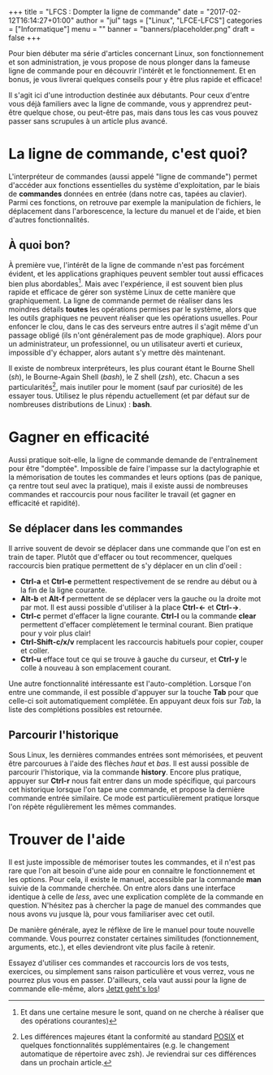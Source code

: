 +++
title      = "LFCS : Dompter la ligne de commande"
date       = "2017-02-12T16:14:27+01:00"
author     = "jul"
tags       = ["Linux", "LFCE-LFCS"]
categories = ["Informatique"]
menu       = ""
banner     = "banners/placeholder.png"
draft      = false
+++

<!-- ê î ô -->

Pour bien débuter ma série d'articles concernant Linux, son fonctionnement et son administration, je vous propose de nous plonger dans la fameuse ligne de commande pour en découvrir l'intérêt et le fonctionnement. Et en bonus, je vous livrerai quelques conseils pour y être plus rapide et efficace!




<!-- je vais passer en revue les commandes et rde bases nécessaires pour s'orienter et naviguer au sein du système de fichiers. Je parle bien de "commandes", car ici comme dans toute la suite, nous passerons par la ligne de commande. -->

<!-- Avant toute chose, je recommande d'utiliser une Sandbox (un espace de test dédié et isolé) pour réaliser les exercices et manipulations de cette série. Comme nous allons être amenés à réaliser des manipulations plus ou moins critiques et à altérer le fonctionnement du système, le faire depuis son environnement de tous les jours peut s'avérer risqué si vous ne savez pas exactement ce que vous faites. -->

<!-- Ceci étant dit, plongeons nous dans cette fameuse ligne de commande, et voyons commant nous repérer et naviguer dans un système Linux.  -->

<div class="warning">Il s'agit ici d'une introduction destinée aux débutants. Pour ceux d'entre vous déjà familiers avec la ligne de commande, vous y apprendrez peut-être quelque chose, ou peut-être pas, mais dans tous les cas vous pouvez passer sans scrupules à un article plus avancé.</div>

# La ligne de commande, c'est quoi?

L'interpréteur de commandes (aussi appelé "ligne de commande") permet d'accéder aux fonctions essentielles du système d'exploitation, par le biais de **commandes** données en entrée (dans notre cas, tapées au clavier). Parmi ces fonctions, on retrouve par exemple la manipulation de fichiers, le déplacement dans l'arborescence, la lecture du manuel et de l'aide, et bien d'autres fonctionnalités.

## À quoi bon?

À première vue, l'intérêt de la ligne de commande n'est pas forcément évident, et les applications graphiques peuvent sembler tout aussi efficaces bien plus abordables[^1]. Mais avec l'expérience, il est souvent bien plus rapide et efficace de gérer son système Linux de cette manière que graphiquement. La ligne de commande permet de réaliser dans les moindres détails **toutes** les opérations permises par le système, alors que les outils graphiques ne peuvent réaliser que les opérations usuelles. Pour enfoncer le clou, dans le cas des serveurs entre autres il s'agit même d'un passage obligé (ils n'ont généralement pas de mode graphique). Alors pour un administrateur, un professionnel, ou un utilisateur averti et curieux, impossible d'y échapper, alors autant s'y mettre dès maintenant.

[^1]: Et dans une certaine mesure le sont, quand on ne cherche à réaliser que des opérations courantes)

<!-- ## sh, bash, zsh, ... -->

Il existe de nombreux interpréteurs, les plus courant étant le Bourne Shell (*sh*), le Bourne-Again Shell (*bash*), le Z shell (*zsh*), etc. Chacun a ses particularités[^2], mais inutiler pour le moment (sauf par curiosité) de les essayer tous. Utilisez le plus répendu actuellement (et par défaut sur de nombreuses distributions de Linux) : **bash**.

[^2]: Les différences majeures étant la conformité au standard [POSIX](https://fr.wikipedia.org/wiki/POSIX) et quelques fonctionnalités supplémentaires (e.g. le changement automatique de répertoire avec zsh). Je reviendrai sur ces différences dans un prochain article.

# Gagner en efficacité

Aussi pratique soit-elle, la ligne de commande demande de l'entraînement pour être "domptée". Impossible de faire l'impasse sur la dactylographie et la mémorisation de toutes les commandes et leurs options (pas de panique, ça rentre tout seul avec la pratique), mais il existe aussi de nombreuses commandes et raccourcis pour nous faciliter le travail (et gagner en efficacité et rapidité).

## Se déplacer dans les commandes

Il arrive souvent de devoir se déplacer dans une commande que l'on est en train de taper. Plutôt que d'effacer ou tout recommencer, quelques raccourcis bien pratique permettent de s'y déplacer en un clin d'oeil : 

 - **Ctrl-a** et **Ctrl-e** permettent respectivement de se rendre au début ou à la fin de la ligne courante.
 - **Alt-b** et **Alt-f** permettent de se déplacer vers la gauche ou la droite mot par mot. Il est aussi possible d'utiliser à la place **Ctrl-&larr;** et **Ctrl-&rarr;**.
 - **Ctrl-c** permet d'effacer la ligne courante. **Ctrl-l** ou la commande **clear** permettent d'effacer complètement le terminal courant. Bien pratique pour y voir plus clair!
 - **Ctrl-Shift-c/x/v** remplacent les raccourcis habituels pour copier, couper et coller.
 - **Ctrl-u** efface tout ce qui se trouve à gauche du curseur, et **Ctrl-y** le colle à nouveau à son emplacement courant.

<!-- Ctrl+Alt+F1 entrer en mode ligne de commande seule (non-graphique) -->

Une autre fonctionnalité intéressante est l'auto-complétion. Lorsque l'on entre une commande, il est possible d'appuyer sur la touche **Tab** pour que celle-ci soit automatiquement complétée. En appuyant deux fois sur *Tab*, la liste des complétions possibles est retournée.


## Parcourir l'historique

Sous Linux, les dernières commandes entrées sont mémorisées, et peuvent être parcourues à l'aide des flèches *haut* et *bas*. Il est aussi possible de parcourir l'historique, via la commande **history**. Encore plus pratique, appuyer sur **Ctrl-r** nous fait entrer dans un mode spécifique, qui parcours cet historique lorsque l'on tape une commande, et propose la dernière commande entrée similaire. Ce mode est particulièrement pratique lorsque l'on répète régulièrement les mêmes commandes.

# Trouver de l'aide

Il est juste impossible de mémoriser toutes les commandes, et il n'est pas rare que l'on ait besoin d'une aide pour en connaitre le fonctionnement et les options. Pour cela, il existe le manuel, accessible par la commande **man** suivie de la commande cherchée. On entre alors dans une interface identique à celle de *less*, avec une explication complète de la commande en question. N'hésitez pas à chercher la page de manuel des commandes que nous avons vu jusque là, pour vous familiariser avec cet outil. 

De manière générale, ayez le réflèxe de lire le manuel pour toute nouvelle commande. Vous pourrez constater certaines similitudes (fonctionnement, arguments, etc.), et elles deviendront vite plus facile à retenir.


Essayez d'utiliser ces commandes et raccourcis lors de vos tests, exercices, ou simplement sans raison particulière et vous verrez, vous ne pourrez plus vous en passer. D'ailleurs, cela vaut aussi pour la ligne de commande elle-même, alors [Jetzt geht's los](https://fr.wikipedia.org/wiki/Jetzt_geht's_los)!
